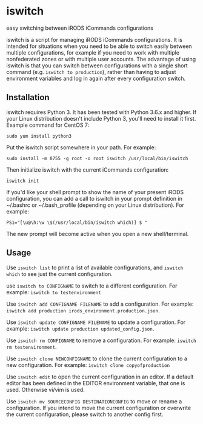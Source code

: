 # iswitch
easy switching between iRODS iCommands configurations

iswitch is a script for managing iRODS iCommands configurations. It is
intended for situations when you need to be able to switch easily between
multiple configurations, for example if you need to work with multiple
nonfederated zones or with multiple user accounts. The advantage of using
iswitch is that you can switch between configurations with a single short
command (e.g. `iswitch to production`), rather than having to adjust
environment variables and log in again after every configuration switch.

## Installation

iswitch requires Python 3. It has been tested with Python 3.6.x and higher.
If your Linux distribution doesn't include Python 3, you'll need to install it
first. Example command for CentOS 7:

```
sudo yum install python3
```

Put the iswitch script somewhere in your path. For example:

```
sudo install -m 0755 -g root -o root iswitch /usr/local/bin/iswitch
```

Then initialize iswitch with the current iCommands configuration:

```
iswitch init
```

If you'd like your shell prompt to show the name of your present iRODS configuration,
you can add a call to iswitch in your prompt definition in ~/.bashrc or ~/.bash\_profile
(depending on your Linux distribution). For example:

```
PS1="[\u@\h:\w \$(/usr/local/bin/iswitch which)] $ "
```

The new prompt will become active when you open a new shell/terminal.

## Usage

Use `iswitch list` to print a list of available configurations, and `iswitch which` to see just the current
configuration.

use `iswitch to CONFIGNAME` to switch to a different configuration. For example: `iswitch to testenvironment`

Use `iswitch add CONFIGNAME FILENAME` to add a configuration. For example:
`iswitch add production irods_environment.production.json`.

Use `iswitch update CONFIGNAME FILENAME` to update a configuration. For example: `iswitch update production updated_config.json`.

Use `iswitch rm CONFIGNAME` to remove a configuration. For example: `iswitch rm testenvironment`.

Use `iswitch clone NEWCONFIGNAME` to clone the current configuration to a new configuration. For example:
`iswitch clone copyofproduction`

Use `iswitch edit` to open the current configuration in an editor. If a default editor has been defined in the EDITOR
environment variable, that one is used. Otherwise vi/vim is used.

Use `iswitch mv SOURCECONFIG DESTINATIONCONFIG` to move or rename a configuration. If you intend to move the current configuration
or overwrite the current configuration, please switch to another config first.
